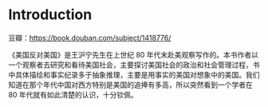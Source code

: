 # Introduction

豆瓣：https://book.douban.com/subject/1418776/

《美国反对美国》是王沪宁先生在上世纪 80 年代末赴美观察写作的。本书作者以一个观察者去研究和看待美国社会，主要探讨美国社会的政治和社会管理过程，书中具体描绘和事实纪录多于抽象推理，主要是用事实的美国对想象中的美国。我们知道在那个年代中国对西方特别是美国的追捧有多高，所以突然看到一个学者在 80 年代就有如此清楚的认识，十分钦佩。
